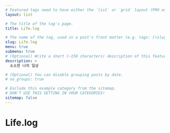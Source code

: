 ```yaml
---
# Featured tags need to have either the `list` or `grid` layout (PRO only).
layout: list

# The title of the tag's page.
title: Life.log

# The name of the tag, used in a post's front matter (e.g. tags: [<slug>]).
slug: Life.log
menu: true
submenu: true
# (Optional) Write a short (~150 characters) description of this featured tag.
description: >
  소소한 나의 일상

# (Optional) You can disable grouping posts by date.
# no_groups: true

# Exclude this example category from the sitemap.
# DON'T USE THIS SETTING IN YOUR CATEGORIES!
sitemap: false
---
```


# Life.log
